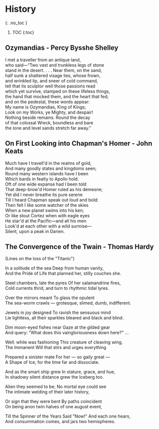# History
{: .no_toc }

1. TOC
{:toc}

## Ozymandias - Percy Bysshe Shelley

I met a traveller from an antique land,  
who said—“Two vast and trunkless legs of stone  
stand in the desert. . . . Near them, on the sand,  
half sunk a shattered visage lies, whose frown,  
and wrinkled lip, and sneer of cold command,  
tell that its sculptor well those passions read  
which yet survive, stamped on these lifeless things,  
the hand that mocked them, and the heart that fed;  
and on the pedestal, these words appear:  
My name is Ozymandias, King of Kings;  
Look on my Works, ye Mighty, and despair!  
Nothing beside remains. Round the decay  
of that colossal Wreck, boundless and bare  
the lone and level sands stretch far away.”

## On First Looking into Chapman's Homer - John Keats

Much have I travell'd in the realms of gold,  
And many goodly states and kingdoms seen;  
Round many western islands have I been  
Which bards in fealty to Apollo hold.  
Oft of one wide expanse had I been told  
That deep-brow'd Homer ruled as his demesne;  
Yet did I never breathe its pure serene  
Till I heard Chapman speak out loud and bold:  
Then felt I like some watcher of the skies  
When a new planet swims into his ken;  
Or like stout Cortez when with eagle eyes  
He star'd at the Pacific—and all his men  
Look'd at each other with a wild surmise—  
Silent, upon a peak in Darien.

## The Convergence of the Twain - Thomas Hardy

(Lines on the loss of the "Titanic")

In a solitude of the sea
Deep from human vanity,  
And the Pride of Life that planned her, stilly couches she.

Steel chambers, late the pyres
Of her salamandrine fires,  
Cold currents thrid, and turn to rhythmic tidal lyres.

Over the mirrors meant
To glass the opulent  
The sea-worm crawls — grotesque, slimed, dumb, indifferent.

Jewels in joy designed
To ravish the sensuous mind  
Lie lightless, all their sparkles bleared and black and blind.

Dim moon-eyed fishes near
Gaze at the gilded gear  
And query: "What does this vaingloriousness down here?" ...

Well: while was fashioning
This creature of cleaving wing,  
The Immanent Will that stirs and urges everything

Prepared a sinister mate
For her — so gaily great —  
A Shape of Ice, for the time far and dissociate.

And as the smart ship grew
In stature, grace, and hue,  
In shadowy silent distance grew the Iceberg too.

 Alien they seemed to be;
 No mortal eye could see  
The intimate welding of their later history,

Or sign that they were bent
By paths coincident  
On being anon twin halves of one august event,

Till the Spinner of the Years
Said "Now!" And each one hears,  
And consummation comes, and jars two hemispheres.
